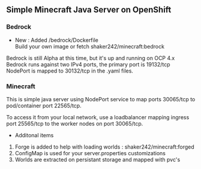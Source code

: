 ## Simple Minecraft Java Server on OpenShift

### Bedrock
* New : Added /bedrock/Dockerfile \
Build your own image or fetch shaker242/minecraft:bedrock

Bedrock is still Alpha at this time, but it's up and running on OCP 4.x \
Bedrock runs against two IPv4 ports, the primary port is 19132/tcp \
NodePort is mapped to 30132/tcp in the .yaml files.

### Minecraft
This is simple java server using NodePort service to map ports 30065/tcp to pod/container port 22565/tcp. 

To access it from your local network, use a loadbalancer mapping ingress port 25565/tcp to the worker nodes on port 30065/tcp.

* Additonal items
1. Forge is added to help with loading worlds : shaker242/minecraft:forged
2. ConfigMap is used for your server.properties customizations
3. Worlds are extracted on persistant storage and mapped with pvc's

